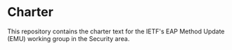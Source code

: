 # Charter
This repository contains the charter text for the IETF's EAP Method Update (EMU) working group in the Security area. 
